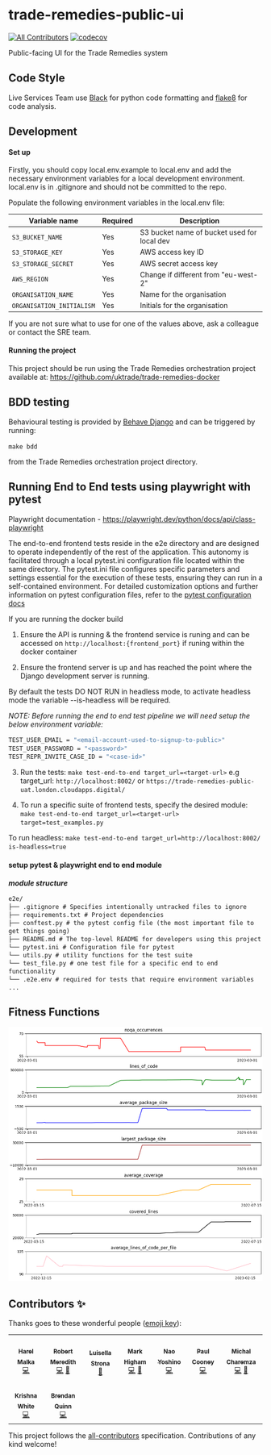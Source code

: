 # trade-remedies-public-ui
<!-- ALL-CONTRIBUTORS-BADGE:START - Do not remove or modify this section -->
[![All Contributors](https://img.shields.io/badge/all_contributors-9-orange.svg?style=flat-square)](#contributors-)
[![codecov](https://codecov.io/gh/uktrade/trade-remedies-public/branch/develop/graph/badge.svg)](https://codecov.io/gh/uktrade/trade-remedies-public/)
<!-- ALL-CONTRIBUTORS-BADGE:END -->
Public-facing UI for the Trade Remedies system

## Code Style

Live Services Team use [Black](https://black.readthedocs.io/en/stable/index.html) for python code formatting and
[flake8](https://flake8.pycqa.org/en/latest/) for code analysis. 

## Development

#### Set up

Firstly, you should copy local.env.example to local.env and add the necessary environment variables for a local development environment.  local.env is in .gitignore and should not be committed to the repo.

Populate the following environment variables in the local.env file:

| Variable name | Required | Description |
| ------------- | ------------- | ------------- |
| `S3_BUCKET_NAME` | Yes | S3 bucket name of bucket used for local dev |
| `S3_STORAGE_KEY`  | Yes | AWS access key ID |
| `S3_STORAGE_SECRET`  | Yes | AWS secret access key | |
| `AWS_REGION`  | Yes | Change if different from "eu-west-2" |
| `ORGANISATION_NAME` | Yes | Name for the organisation |
| `ORGANISATION_INITIALISM` | Yes | Initials for the organisation |

If you are not sure what to use for one of the values above, ask a colleague or contact the SRE team.

#### Running the project

This project should be run using the Trade Remedies orchestration project available at: https://github.com/uktrade/trade-remedies-docker

## BDD testing

Behavioural testing is provided by [Behave Django](https://github.com/behave/behave-django) and can be triggered by running:

`make bdd`

from the Trade Remedies orchestration project directory.


## Running End to End tests using playwright with pytest
Playwright documentation - https://playwright.dev/python/docs/api/class-playwright

The end-to-end frontend tests reside in the e2e directory and are designed to operate independently of the rest of the application. This autonomy is facilitated through a local pytest.ini configuration file located within the same directory. The pytest.ini file configures specific parameters and settings essential for the execution of these tests, ensuring they can run in a self-contained environment. For detailed customization options and further information on pytest configuration files, refer to the [pytest configuration docs](https://docs.pytest.org/en/7.0.x/reference/customize.html)

If you are running the docker build

1. Ensure the API is running & the frontend service is runing and can be accessed on `http://localhost:{frontend_port}` if runing within the docker container

2. Ensure the frontend server is up and has reached the point where the Django development server is running.

By default the tests DO NOT RUN in headless mode, to activate headless mode the variable --is-headless will be required.

*NOTE: Before running the end to end test pipeline we will need setup the below environment variable:*
```bash
TEST_USER_EMAIL = "<email-account-used-to-signup-to-public>"
TEST_USER_PASSWORD = "<password>"
TEST_REPR_INVITE_CASE_ID = "<case-id>"
```
3. Run the tests:
`make test-end-to-end target_url=<target-url>` e.g target_url: `http://localhost:8002/` or `https://trade-remedies-public-uat.london.cloudapps.digital/`

4. To run a specific suite of frontend tests, specify the desired module:
`make test-end-to-end target_url=<target-url> target=test_examples.py`

To run headless:
`make test-end-to-end target_url=http://localhost:8002/ is-headless=true`

#### setup pytest & playwright end to end module

___module structure___

```
e2e/
├── .gitignore # Specifies intentionally untracked files to ignore
├── requirements.txt # Project dependencies
├── conftest.py # the pytest config file (the most important file to get things going)
├── README.md # The top-level README for developers using this project
└── pytest.ini # Configuration file for pytest
└── utils.py # utility functions for the test suite
└── test_file.py # one test file for a specific end to end functionality
└── .e2e.env # required for tests that require environment variables
...
```

## Fitness Functions
![Current fitness metrics for TRSV2](fitness/fitness_metrics_graph.png)

## Contributors ✨

Thanks goes to these wonderful people ([emoji key](https://allcontributors.org/docs/en/emoji-key)):

<!-- ALL-CONTRIBUTORS-LIST:START - Do not remove or modify this section -->
<!-- prettier-ignore-start -->
<!-- markdownlint-disable -->
<table>
  <tr>
    <td align="center"><a href="http://www.harelmalka.com/"><img src="https://avatars3.githubusercontent.com/u/985978?v=4?s=100" width="100px;" alt=""/><br /><sub><b>Harel Malka</b></sub></a><br /><a href="https://github.com/uktrade/trade-remedies-public/commits?author=harel" title="Code">💻</a></td>
    <td align="center"><a href="https://github.com/bobmeredith"><img src="https://avatars2.githubusercontent.com/u/11422209?v=4?s=100" width="100px;" alt=""/><br /><sub><b>Robert Meredith</b></sub></a><br /><a href="https://github.com/uktrade/trade-remedies-public/commits?author=bobmeredith" title="Code">💻</a> <a href="#design-bobmeredith" title="Design">🎨</a></td>
    <td align="center"><a href="https://github.com/Luisella21"><img src="https://avatars1.githubusercontent.com/u/36708790?v=4?s=100" width="100px;" alt=""/><br /><sub><b>Luisella Strona</b></sub></a><br /><a href="https://github.com/uktrade/trade-remedies-public/pulls?q=is%3Apr+reviewed-by%3ALuisella21" title="Reviewed Pull Requests">👀</a></td>
    <td align="center"><a href="https://github.com/markhigham"><img src="https://avatars1.githubusercontent.com/u/2064710?v=4?s=100" width="100px;" alt=""/><br /><sub><b>Mark Higham</b></sub></a><br /><a href="https://github.com/uktrade/trade-remedies-public/commits?author=markhigham" title="Code">💻</a> <a href="https://github.com/uktrade/trade-remedies-public/commits?author=markhigham" title="Documentation">📖</a></td>
    <td align="center"><a href="https://github.com/nao360"><img src="https://avatars3.githubusercontent.com/u/6898065?v=4?s=100" width="100px;" alt=""/><br /><sub><b>Nao Yoshino</b></sub></a><br /><a href="https://github.com/uktrade/trade-remedies-public/commits?author=nao360" title="Code">💻</a></td>
    <td align="center"><a href="https://github.com/ulcooney"><img src="https://avatars0.githubusercontent.com/u/1695475?v=4?s=100" width="100px;" alt=""/><br /><sub><b>Paul Cooney</b></sub></a><br /><a href="https://github.com/uktrade/trade-remedies-public/commits?author=ulcooney" title="Code">💻</a></td>
    <td align="center"><a href="http://charemza.name/"><img src="https://avatars1.githubusercontent.com/u/13877?v=4?s=100" width="100px;" alt=""/><br /><sub><b>Michal Charemza</b></sub></a><br /><a href="https://github.com/uktrade/trade-remedies-public/commits?author=michalc" title="Code">💻</a> <a href="https://github.com/uktrade/trade-remedies-public/pulls?q=is%3Apr+reviewed-by%3Amichalc" title="Reviewed Pull Requests">👀</a></td>
  </tr>
  <tr>
    <td align="center"><a href="https://github.com/krishnawhite"><img src="https://avatars1.githubusercontent.com/u/5566533?v=4?s=100" width="100px;" alt=""/><br /><sub><b>Krishna White</b></sub></a><br /><a href="https://github.com/uktrade/trade-remedies-public/commits?author=krishnawhite" title="Code">💻</a></td>
    <td align="center"><a href="http://blog.clueful.com.au/"><img src="https://avatars0.githubusercontent.com/u/309976?v=4?s=100" width="100px;" alt=""/><br /><sub><b>Brendan Quinn</b></sub></a><br /><a href="https://github.com/uktrade/trade-remedies-public/commits?author=bquinn" title="Code">💻</a></td>
  </tr>
</table>



<!-- markdownlint-restore -->
<!-- prettier-ignore-end -->
<!-- ALL-CONTRIBUTORS-LIST:END -->

This project follows the [all-contributors](https://github.com/all-contributors/all-contributors) specification. Contributions of any kind welcome!
